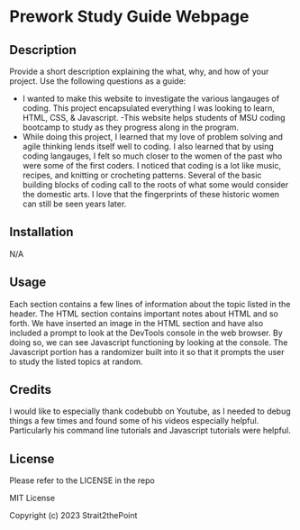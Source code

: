  # Prework Study Guide Webpage

## Description

Provide a short description explaining the what, why, and how of your project. Use the following questions as a guide:

- I wanted to make this website to investigate the various langauges of coding.  This project encapsulated everything I was looking to learn, HTML, CSS, & Javascript.
-This website helps students of MSU coding bootcamp to study as they progress along in the program.
- While doing this project, I learned that my love of problem solving and agile thinking lends itself well to coding.  I also learned that by using coding langauges, I felt so much closer to the women of the past who were some of the first coders.  I noticed that coding is a lot like music, recipes, and knitting or crocheting patterns.  Several of the basic building blocks of coding call to the roots of what some would consider the domestic arts.  I love that the fingerprints of these historic women can still be seen years later.

## Installation

N/A

## Usage

Each section contains a few lines of information about the topic listed in the header.  The HTML section contains important notes about HTML and so forth.  We have inserted an image in the HTML section and have also included a prompt to look at the DevTools console in the web browser.  By doing so, we can see Javascript functioning by looking at the console.  The Javascript portion has a randomizer built into it so that it prompts the user to study the listed topics at random.  

## Credits

I would like to especially thank codebubb on Youtube, as I needed to debug things a few times and found some of his videos especially helpful.  Particularly his command line tutorials and Javascript tutorials were helpful.  

## License

Please refer to the LICENSE in the repo

MIT License

Copyright (c) 2023 Strait2thePoint
